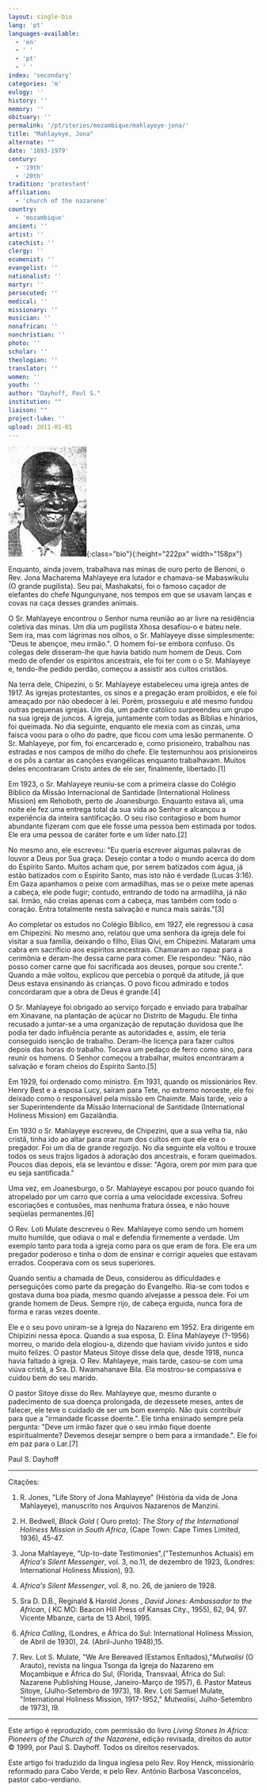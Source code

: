 ```yaml
---
layout: single-bio
lang: 'pt'
languages-available:
  - 'en'
  - ' '
  - 'pt'
  - ' '
index: 'secondary'
categories: 'm'
eulogy: ''
history: ''
memory: ''
obituary: ''
permalink: '/pt/stories/mozambique/mahlayeye-jona/'
title: "Mahlayeye, Jona"
alternate: ""
date: '1893-1979'
century:
  - '19th'
  - '20th'
tradition: 'protestant'
affiliation:
  - 'church of the nazarene'
country:
  - 'mozambique'
ancient: ''
artist: ''
catechist: ''
clergy: ''
ecumenist: ''
evangelist: ''
nationalist: ''
martyr: ''
persecuted: ''
medical: ''
missionary: ''
musician: ''
nonafrican: ''
nonchristian: ''
photo: ''
scholar: ''
theologian: ''
translator: ''
women: ''
youth: ''
author: "Dayhoff, Paul S."
institution: ""
liaison: ""
project-luke: ''
upload: 2011-01-01
---
```


![Jona Mahlayeye](/images/bio-pics/mozambique/mahlayeye-jona/mahlayeye-jona.jpg){:class="bio"}{:height="222px" width="158px"}

Enquanto, ainda jovem, trabalhava nas minas de ouro perto de Benoni, o Rev. Jona Macharema Mahlayeye era lutador e chamava-se Mabaswikulu (O grande pugilista). Seu pai, Mashakatsi, foi o famoso caçador de elefantes do chefe Ngungunyane, nos tempos em que se usavam lanças e covas na caça desses grandes animais.

O Sr. Mahlayeye encontrou o Senhor numa reunião ao ar livre na residência coletiva das minas. Um dia um pugilista Xhosa desafiou-o e bateu nele. Sem ira, mas com lágrimas nos olhos, o Sr. Mahlayeye disse simplesmente: "Deus te abençoe, meu irmão.". O homem foi-se embora confuso. Os colegas dele disseram-lhe que havia batido num homem de Deus. Com medo de ofender os espíritos ancestrais, ele foi ter com o o Sr. Mahlayeye e, tendo-lhe pedido perdão, começou a assistir aos cultos cristãos.

Na terra dele, Chipezini, o Sr. Mahlayeye estabeleceu uma igreja antes de 1917. As igrejas protestantes, os sinos e a pregação eram proibidos, e ele foi ameaçado por não obedecer à lei. Porém, prosseguiu e  até mesmo fundou outras pequenas igrejas. Um dia, um padre católico surpreendeu um grupo na sua igreja de juncos. A igreja, juntamente com todas as Bíblias e hinários, foi queimada. No dia seguinte, enquanto ele mexia com as cinzas, uma faísca voou para o olho do padre, que ficou com uma lesão permanente. O Sr. Mahlayeye, por fim, foi encarcerado e, como prisioneiro, trabalhou nas estradas e nos campos de milho do chefe. Ele testemunhou aos prisioneiros e os pôs a cantar as canções evangélicas enquanto trabalhavam. Muitos deles encontraram Cristo antes de ele ser, finalmente, libertado.[1]

Em 1923, o Sr. Mahlayeye reuniu-se com a primeira classe do Colégio Bíblico da Missão Internacional de Santidade (International Holiness Mission) em Rehoboth, perto de Joanesburgo. Enquanto estava ali, uma noite ele fez uma entrega total da sua vida ao Senhor e alcançou a experiência da inteira santificação. O seu riso contagioso e bom humor abundante fizeram com que ele fosse uma pessoa bem estimada por todos. Ele era uma pessoa de caráter forte e um líder nato.[2]

No mesmo ano, ele escreveu: "Eu queria escrever algumas palavras de louvor a Deus por Sua graça. Desejo contar a todo o mundo acerca do dom do Espírito Santo. Muitos acham que, por serem batizados com água, já estão batizados com o Espírito Santo, mas isto não é verdade (Lucas 3:16). Em Gaza apanhamos o peixe com armadilhas, mas se o peixe mete apenas a cabeça, ele pode fugir; contudo, entrando de todo na armadilha, já não sai. Irmão, não creias apenas com a cabeça, mas também com todo o coração. Entra totalmente nesta salvação e nunca mais sairás."[3]

Ao completar os estudos no Colégio Bíblico, em 1927, ele regressou à casa em Chipezini. No mesmo ano, relatou que uma senhora da igreja dele foi visitar a sua família, deixando o filho, Elias Qivi, em Chipezini. Mataram uma cabra em sacrifício aos espíritos ancestrais. Chamaram ao rapaz para a cerimônia e deram-lhe dessa carne para comer. Ele respondeu: "Não, não posso comer carne que foi sacrificada aos deuses, porque sou crente.". Quando a mãe voltou, explicou que percebia o porquê da atitude, já que Deus estava ensinando às crianças. O povo ficou admirado e todos concordaram que a obra de Deus é grande.[4]

O Sr. Mahlayeye foi obrigado ao serviço forçado e enviado para trabalhar em Xinavane, na plantação de açúcar no Distrito de Magudu. Ele tinha recusado a juntar-se a uma organização de reputação duvidosa que lhe podia ter dado influência perante as autoridades e, assim, ele teria conseguido isenção de trabalho. Deram-lhe licença para fazer cultos depois das horas do trabalho. Tocava um pedaço de ferro como sino, para reunir os homens. O Senhor começou a trabalhar, muitos encontraram a salvação e foram cheios do Espírito Santo.[5]

Em 1929, foi ordenado como ministro. Em 1931, quando os missionários Rev. Henry Best e a esposa Lucy, saíram para Tete, no extremo noroeste, ele foi deixado como o responsável pela missão em Chaimite. Mais tarde, veio a ser Superintendente da Missão Internacional de Santidade (International Holiness Mission) em Gazalândia.

Em 1930 o Sr. Mahlayeye escreveu, de Chipezini, que a sua velha tia, não cristã, tinha ido ao altar para orar num dos cultos em que ele era o pregador. Foi um dia de grande regozijo. No dia seguinte ela voltou e trouxe todos os seus trajos ligados à adoração dos ancestrais, e foram queimados. Poucos dias depois, ela se levantou e disse: "Agora, orem por mim para que eu seja santificada."

Uma vez, em Joanesburgo, o Sr. Mahlayeye escapou por pouco quando foi atropelado por um carro que corria a uma velocidade excessiva. Sofreu escoriações e contusões, mas nenhuma fratura óssea, e não houve seqüelas permanentes.[6]

O Rev. Loti Mulate descreveu o Rev. Mahlayeye como sendo um homem muito humilde, que odiava o mal e defendia firmemente a verdade. Um exemplo tanto para toda a igreja como para os que eram de fora. Ele era um pregador poderoso e tinha o dom de ensinar e corrigir aqueles que estavam errados. Cooperava com os seus superiores.

Quando sentiu a chamada de Deus, considerou as dificuldades e perseguições como parte da pregação do Evangelho. Ria-se com todos e gostava duma boa piada, mesmo quando alvejasse a pessoa dele. Foi um grande homem de Deus. Sempre rijo, de cabeça erguida, nunca fora de forma e raras vezes doente.

Ele e o seu povo uniram-se à Igreja do Nazareno em 1952. Era dirigente em Chipizini nessa época. Quando a sua esposa, D. Elina Mahlayeye (?-1956) morreu, o marido dela elogiou-a, dizendo que haviam vivido juntos e sido muito felizes. O pastor Mateus Sitoye disse dela que, desde 1918, nunca havia faltado à igreja. O Rev. Mahlayeye, mais tarde, casou-se com uma viúva cristã, a Sra. D. Nwamahanave Bila. Ela mostrou-se compassiva e cuidou bem do seu marido.

O pastor Sitoye disse do Rev. Mahlayeye que, mesmo durante o padecimento de sua doença prolongada, de dezessete meses, antes de falecer, ele teve o cuidado de ser um bom exemplo. Não quis contribuir para que a "irmandade ficasse doente.". Ele tinha ensinado sempre pela pergunta: "Deve um irmão fazer que o seu irmão fique doente espiritualmente? Devemos desejar sempre o bem para a irmandade.". Ele foi em paz para o Lar.[7]

Paul S. Dayhoff

---

Citações:

1. R. Jones, "Life Story of Jona Mahlayeye" (História da vida de Jona Mahlayeye), manuscrito nos Arquivos Nazarenos de Manzini.

2. H. Bedwell, *Black Gold* ( Ouro preto)*: The Story of the International Holiness Mission in South Africa*, (Cape Town: Cape Times Limited, 1936), 45-47.

3. Jona Mahlayeye, "Up-to-date Testimonies",("Testemunhos Actuais) em *Africa's Silent Messenger*, vol. 3, no.11, de dezembro de 1923, (Londres: International Holiness Mission), 93.

4. *Africa's Silent Messenger*, vol. 8, no. 26, de janiero de 1928.

5. Sra D. D.B., Reginald & Harold Jones , *David Jones: Ambassador to the African*, ( KC MO: Beacon Hill Press of Kansas City., 1955), 62, 94, 97. Vicente Mbanze, carta de 13 Abril, 1995.

6. *Africa Calling*, (Londres, e África do Sul: International Holiness Mission, de Abril de 1930), 24. (Abril-Junho 1948),15.

7. Rev. Lot S. Mulate, "We Are Bereaved (Estamos Enltados),"*Mutwalisi* (O Arauto), revista na língua Tsonga da Igreja do Nazareno em Moçambique e África do Sul, (Florida, Transvaal, África do Sul: Nazarene Publishing House, Janeiro-Março de 1957), 6. Pastor Mateus Sitoye, (Julho-Setembro de 1973), 18. Rev. Loti Samuel Mulate, "International Holiness Mission, 1917-1952," *Mutwalisi*, Julho-Setembro de 1973), l9.

---

Este artigo é reproduzido, com permissão do livro *Living Stones In Africa: Pioneers of the Church of the Nazarene*, edição revisada, direitos do autor © 1999, por Paul S. Dayhoff.  Todos os direitos reservados.

Este artigo foi traduzido da língua inglesa pelo Rev. Roy Henck, missionário reformado para Cabo Verde, e pelo Rev. António Barbosa Vasconcelos, pastor cabo-verdiano.